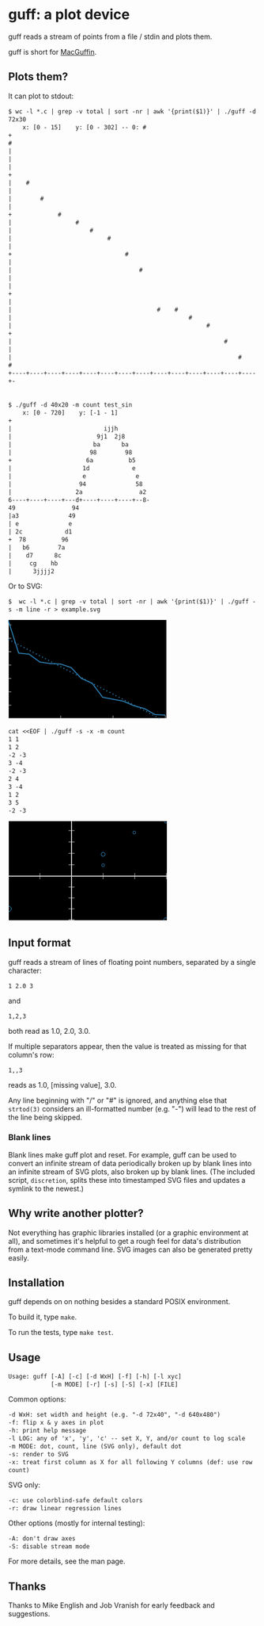 # guff: a plot device

guff reads a stream of points from a file / stdin and plots them.

guff is short for [MacGuffin][M].

[M]: https://en.wikipedia.org/wiki/MacGuffin


## Plots them?

It can plot to stdout:

    $ wc -l *.c | grep -v total | sort -nr | awk '{print($1)}' | ./guff -d 72x30
        x: [0 - 15]    y: [0 - 302] -- 0: #
    +                                                                       
    #                                                                       
    |                                                                       
    |                                                                       
    |                                                                       
    +                                                                       
    |    #                                                                  
    |                                                                       
    |        #                                                              
    |                                                                       
    +             #                                                         
    |                  #                                                    
    |                      #                                                
    |                           #                                           
    |                                                                       
    +                                #                                      
    |                                                                       
    |                                    #                                  
    |                                                                       
    |                                                                       
    +                                                                       
    |                                                                       
    |                                         #    #                        
    |                                                  #                    
    |                                                       #               
    +                                                                       
    |                                                            #          
    |                                                                       
    |                                                                #    # 
    +----+----+----+----+----+----+----+----+----+----+----+----+----+----+-


    $ ./guff -d 40x20 -m count test_sin
        x: [0 - 720]    y: [-1 - 1]
    +                                       
    |                          ijjh         
    |                        9j1  2j8       
    |                       ba      ba      
    |                      98        98     
    +                     6a          b5    
    |                    1d            e    
    |                    e              e   
    |                   94              58  
    |                  2a                a2 
    6----+----+----+---d+----+----+----+--8-
    49                94                    
    |a3              49                     
    | e              e                      
    | 2c            d1                      
    +  78          96                       
    |   b6        7a                        
    |    d7      8c                         
    |     cg    hb                          
    |      3jjjj2                           

Or to SVG:

    $  wc -l *.c | grep -v total | sort -nr | awk '{print($1)}' | ./guff -s -m line -r > example.svg

![](example.png)

    cat <<EOF | ./guff -s -x -m count
    1 1
    1 2
    -2 -3
    3 -4
    -2 -3
    2 4
    3 -4
    1 2
    3 5
    -2 -3

![](example2.png)

## Input format

guff reads a stream of lines of floating point numbers, separated by a single character:

    1 2.0 3

and

    1,2,3

both read as 1.0, 2.0, 3.0.

If multiple separators appear, then the value is treated as missing for that column's row:

    1,,3

reads as 1.0, [missing value], 3.0.

Any line beginning with "/" or "#" is ignored, and anything else that
`strtod(3)` considers an ill-formatted number (e.g. "-") will lead to
the rest of the line being skipped.


### Blank lines

Blank lines make guff plot and reset. For example, guff can be used to
convert an infinite stream of data periodically broken up by blank lines
into an infinite stream of SVG plots, also broken up by blank lines.
(The included script, `discretion`, splits these into timestamped SVG
files and updates a symlink to the newest.)



## Why write another plotter?

Not everything has graphic libraries installed (or a graphic environment at all),
and sometimes it's helpful to get a rough feel for data's distribution from a
text-mode command line. SVG images can also be generated pretty easily.


## Installation

guff depends on on nothing besides a standard POSIX environment.

To build it, type `make`.

To run the tests, type `make test`.


## Usage

    Usage: guff [-A] [-c] [-d WxH] [-f] [-h] [-l xyc]
                [-m MODE] [-r] [-s] [-S] [-x] [FILE]

Common options:

    -d WxH: set width and height (e.g. "-d 72x40", "-d 640x480")
    -f: flip x & y axes in plot
    -h: print help message
    -l LOG: any of 'x', 'y', 'c' -- set X, Y, and/or count to log scale
    -m MODE: dot, count, line (SVG only), default dot
    -s: render to SVG
    -x: treat first column as X for all following Y columns (def: use row count)

SVG only:

    -c: use colorblind-safe default colors
    -r: draw linear regression lines

Other options (mostly for internal testing):

    -A: don't draw axes
    -S: disable stream mode

For more details, see the man page.


## Thanks

Thanks to Mike English and Job Vranish for early feedback and suggestions.
